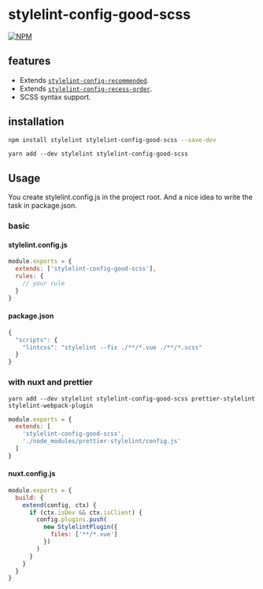 # stylelint-config-good-scss

[![NPM](https://nodei.co/npm/stylelint-config-good-scss.png)](https://nodei.co/npm/stylelint-config-good-scss/)

## features

* Extends [`stylelint-config-recommended`](https://github.com/stylelint/stylelint-config-recommended).
* Extends [`stylelint-config-recess-order`](https://github.com/stormwarning/stylelint-config-recess-order).
* SCSS syntax support.

## installation

```bash
npm install stylelint stylelint-config-good-scss --save-dev
```

```bath
yarn add --dev stylelint stylelint-config-good-scss 
```

## Usage

You create stylelint.config.js in the project root.
And a nice idea to write the task in package.json.

### basic

#### stylelint.config.js

```js
module.exports = {
  extends: ['stylelint-config-good-scss'],
  rules: {
    // your rule
  }
}
```

#### package.json

```js
{
  "scripts": {
    "lintcss": "stylelint --fix ./**/*.vue ./**/*.scss"
  }
}
```

### with nuxt and prettier

```bath
yarn add --dev stylelint stylelint-config-good-scss prettier-stylelint stylelint-webpack-plugin 
```

```js
module.exports = {
  extends: [
    'stylelint-config-good-scss',
    './node_modules/prettier-stylelint/config.js'
  ]
}
```
#### nuxt.config.js

```js
module.exports = {
  build: {
    extend(config, ctx) {
      if (ctx.isDev && ctx.isClient) {
        config.plugins.push(
          new StylelintPlugin({
            files: ['**/*.vue']
          })
        )
      }
    }
  }
}
```
